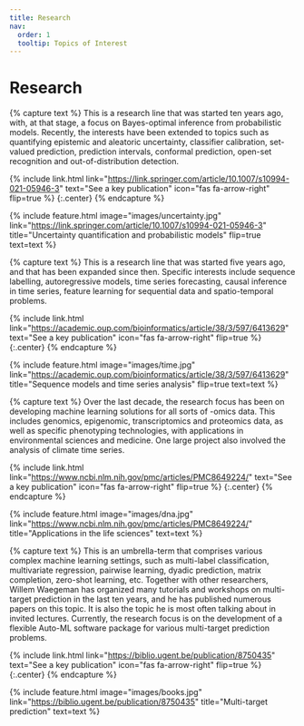 ```yaml
---
title: Research
nav:
  order: 1
  tooltip: Topics of Interest
---
```


# <i class="fas fa-microscope"></i>Research

{% capture text %}
This is a research line that was started ten years ago, with, at that stage, a focus on Bayes-optimal inference from probabilistic models. Recently, the interests have been extended to topics such as quantifying epistemic and aleatoric uncertainty, classifier calibration, set-valued prediction, prediction intervals, conformal prediction, open-set recognition and out-of-distribution detection. 

{%
  include link.html
  link="https://link.springer.com/article/10.1007/s10994-021-05946-3"
  text="See a key publication"
  icon="fas fa-arrow-right"
  flip=true
%}
{:.center}
{% endcapture %}

{%
  include feature.html
  image="images/uncertainty.jpg"
  link="https://link.springer.com/article/10.1007/s10994-021-05946-3"
  title="Uncertainty quantification and probabilistic models"
  flip=true
  text=text
%}


{% capture text %}
This is a research line that was started five years ago, and that has been expanded since then. Specific interests include sequence labelling, autoregressive models, time series forecasting, causal inference in time series, feature learning for sequential data and spatio-temporal problems.

{%
  include link.html
  link="https://academic.oup.com/bioinformatics/article/38/3/597/6413629"
  text="See a key publication"
  icon="fas fa-arrow-right"
  flip=true
%}
{:.center}
{% endcapture %}

{%
  include feature.html
  image="images/time.jpg"
  link="https://academic.oup.com/bioinformatics/article/38/3/597/6413629"
  title="Sequence models and time series analysis"
  flip=true
  text=text
%}




{% capture text %}
Over the last decade, the research focus has been on developing machine learning solutions for all sorts of -omics data. This includes genomics, epigenomic, transcriptomics and proteomics data, as well as specific phenotyping technologies, with applications in environmental sciences and medicine. One large project also involved the analysis of climate time series. 

{%
  include link.html
  link="https://www.ncbi.nlm.nih.gov/pmc/articles/PMC8649224/"
  text="See a key publication"
  icon="fas fa-arrow-right"
  flip=true
%}
{:.center}
{% endcapture %}

{%
  include feature.html
  image="images/dna.jpg"
  link="https://www.ncbi.nlm.nih.gov/pmc/articles/PMC8649224/"
  title="Applications in the life sciences"
  text=text
%}

{% capture text %}
This is an umbrella-term that comprises various complex machine learning settings, such as multi-label classification, multivariate regression, pairwise learning, dyadic prediction, matrix completion, zero-shot learning, etc. Together with other researchers, Willem Waegeman has organized many tutorials and workshops on multi-target prediction in the last ten years, and he has published numerous papers on this topic. It is also the topic he is most often talking about in invited lectures. Currently, the research focus is on the development of a flexible Auto-ML software package for various multi-target prediction problems.

{%
  include link.html
  link="https://biblio.ugent.be/publication/8750435"
  text="See a key publication"
  icon="fas fa-arrow-right"
  flip=true
%}
{:.center}
{% endcapture %}

{%
  include feature.html
  image="images/books.jpg"
  link="https://biblio.ugent.be/publication/8750435"
  title="Multi-target prediction"
  text=text
%}


